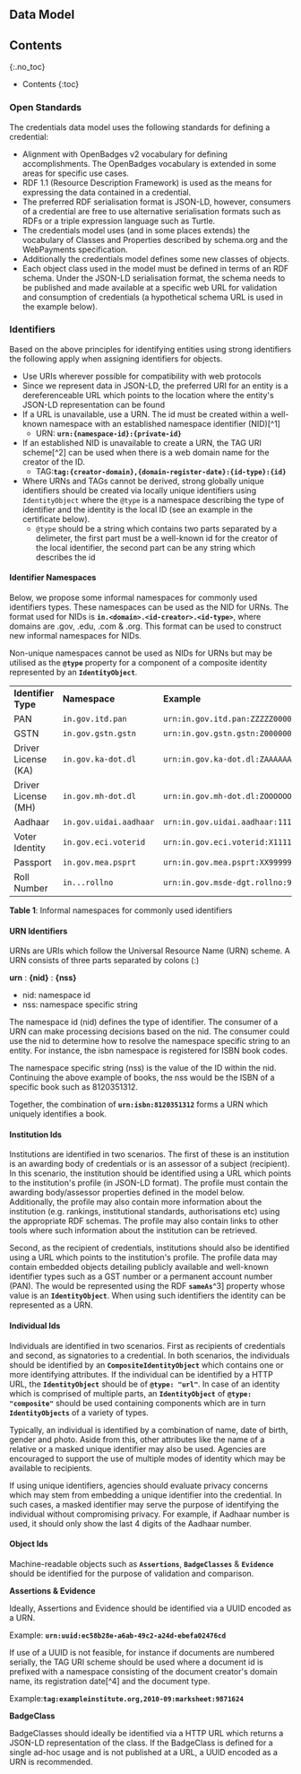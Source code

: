 ## Data Model

## Contents
{:.no_toc}
* Contents
{:toc}

### Open Standards

The credentials data model uses the following standards for defining a credential:

*   Alignment with OpenBadges v2 vocabulary for defining accomplishments. The OpenBadges vocabulary is extended in some areas for 
specific use cases.
*   RDF 1.1 (Resource Description Framework) is used as the means for expressing the data contained in a credential.
*   The preferred RDF serialisation format is JSON-LD, however, consumers of a credential are free to use alternative serialisation 
formats such as RDFs or a triple expression language such as Turtle.
*   The credentials model uses (and in some places extends) the vocabulary of Classes and Properties described by schema.org and the 
WebPayments specification.
*   Additionally the credentials model defines some new classes of objects.
*   Each object class used in the model must be defined in terms of an RDF schema. Under the JSON-LD serialisation format, the schema 
needs to be published and made available at a specific web URL for validation and consumption of credentials (a hypothetical schema 
URL is used in the example below).


### Identifiers

Based on the above principles for identifying entities using strong identifiers the following apply when assigning identifiers for
objects.

*   Use URIs wherever possible for compatibility with web protocols
*   Since we represent data in JSON-LD, the preferred URI for an entity is a dereferenceable URL which points to the location where
the entity's JSON-LD representation can be found
*   If a URL is unavailable, use a URN. The id must be created within a well-known namespace with an established namespace identifier
(NID)[^1]
    *   URN: **`urn:{namespace-id}:{private-id}`**
*   If an established NID is unavailable to create a URN, the TAG URI scheme[^2] can be used when there is a web domain name for the 
creator of the ID.
    *   TAG:**`tag:{creator-domain},{domain-register-date}:{id-type}:{id}`**
*   Where URNs and TAGs cannot be derived, strong globally unique identifiers should be created via locally unique identifiers using 
`IdentityObject` where the `@type` is a namespace describing the type of identifier and the identity is the local ID (see an example 
in the certificate below).
    *   `@type` should be a string which contains two parts separated by a delimeter, the first part must be a well-known id for the
    creator of the local identifier, the second part can be any string which describes the id


#### Identifier Namespaces

Below, we propose some informal namespaces for commonly used identifiers types. These namespaces can be used as the NID for URNs. 
The format used for NIDs is **`in.<domain>.<id-creator>.<id-type>`**, where domains are .gov, .edu, .com & .org. 
This format can be used to construct new informal namespaces for NIDs.

Non-unique namespaces cannot be used as NIDs for URNs but may be utilised as the **`@type`** property for a 
component of a composite identity represented by an **`IdentityObject`**.

<table>
  <tr>
    <td><strong>Identifier Type</strong></td>
    <td><strong>Namespace</strong></td>
    <td><strong>Example</strong></td>
  </tr>
  <tr>
    <td>PAN</td>
    <td><code>in.gov.itd.pan</code></td>
    <td><code>urn:in.gov.itd.pan:ZZZZZ00000</code></td>
  </tr>
  <tr>
    <td>GSTN</td>
    <td><code>in.gov.gstn.gstn</code></td>
    <td><code>urn:in.gov.gstn.gstn:Z00000000000001</code></td>
  </tr>
  <tr>
    <td>Driver License (KA)</td>
    <td><code>in.gov.ka-dot.dl</code></td>
    <td><code>urn:in.gov.ka-dot.dl:ZAAAAAAAAAAAAB</code></td>
  </tr>
  <tr>
    <td>Driver License (MH)</td>
    <td><code>in.gov.mh-dot.dl</code></td>
    <td><code>urn:in.gov.mh-dot.dl:ZOOOOOOOOOOOAB</code></td>
  </tr>
  <tr>
    <td>Aadhaar</td>
    <td><code>in.gov.uidai.aadhaar</code></td>
    <td><code>urn:in.gov.uidai.aadhaar:11111111111</code></td>
  </tr>
  <tr>
    <td>Voter Identity</td>
    <td><code>in.gov.eci.voterid</code></td>
    <td><code>urn:in.gov.eci.voterid:X11111111X</code></td>
  </tr>
  <tr>
    <td>Passport</td>
    <td><code>in.gov.mea.psprt</code></td>
    <td><code>urn:in.gov.mea.psprt:XX99999999</code></td>
  </tr>
  <tr>
    <td>Roll Number</td>
    <td><code>in.<dom>.<iss>.rollno</code></td>
    <td><code>urn:in.gov.msde-dgt.rollno:999999999</code></td>
  </tr>
</table>

**Table 1**:  Informal namespaces for commonly used identifiers


#### URN Identifiers

URNs are URIs which follow the Universal Resource Name (URN) scheme. A URN consists of three parts separated by colons (:)

**urn**  :		**{nid}**  :		**{nss}**

* nid: namespace id	
* nss: namespace specific string

The namespace id (nid) defines the type of identifier. The consumer of a URN can make processing decisions based on the nid. The 
consumer could use the nid to determine how to resolve the namespace specific string to an entity. For instance, the isbn namespace 
is registered for ISBN book codes.

The namespace specific string (nss) is the value of the ID within the nid. Continuing the above example of books, the nss would be 
the ISBN of a specific book such as 8120351312. 

Together, the combination of **`urn:isbn:8120351312`** forms a URN which uniquely identifies a book.


#### Institution Ids

Institutions are identified in two scenarios. The first of these is an institution is an awarding body of credentials or is an assessor 
of a subject (recipient). In this scenario, the institution should be identified using a URL which points to the institution's profile 
(in JSON-LD format). The profile must contain the awarding body/assessor properties defined in the model below. Additionally, the 
profile may also contain more information about the institution (e.g. rankings, institutional standards, authorisations etc) using the 
appropriate RDF schemas. The profile may also contain links to other tools where such information about the institution can be retrieved.

Second, as the recipient of credentials, institutions should also be identified using a URL which points to the institution's profile. 
The profile data may contain embedded objects detailing publicly available and well-known identifier types such as a GST number or a 
permanent account number (PAN). The would be represented using the RDF **`sameAs`**^3] property whose value is an 
**`IdentityObject`**. When using such identifiers the identity can be represented as a URN.


#### Individual Ids

Individuals are identified in two scenarios. First as recipients of credentials and second, as signatories to a credential. In both 
scenarios, the individuals should be identified by an **`CompositeIdentityObject`** which contains one or more identifying
attributes. If the individual can be identified by a HTTP URL, the **`IdentityObject`** should be of **`@type: "url"`**. In case of 
an identity which is comprised of multiple parts, an **`IdentityObject`** of **`@type: "composite"`** should be used containing 
components which are in turn **`IdentityObjects`** of a variety of types. 

Typically, an individual is identified by a combination of name, date of birth, gender and photo. Aside from this, other attributes 
like the name of a relative or a masked unique identifier may also be used. Agencies are encouraged to support the use of multiple 
modes of identity which may be available to recipients. 

If using unique identifiers, agencies should evaluate privacy concerns which may stem from embedding a unique identifier into the 
credential. In such cases, a masked identifier may serve the purpose of identifying the individual without compromising privacy.
For example, if Aadhaar number is used, it should only show the last 4 digits of the Aadhaar number.


#### Object Ids

Machine-readable objects such as **`Assertions`**, **`BadgeClasses`** & **`Evidence`** should be identified for the purpose of 
validation and comparison. 

**Assertions & Evidence**

Ideally, Assertions and Evidence should be identified via a UUID encoded as a URN. 

Example: **`urn:uuid:ec58b28e-a6ab-49c2-a24d-ebefa02476cd`**

If use of a UUID is not feasible, for instance if documents are numbered serially, the TAG URI scheme should be used where a document 
id is prefixed with a namespace consisting of the document creator's domain name, its registration date[^4] and the document type.

Example:**`tag:exampleinstitute.org,2010-09:marksheet:9871624`**

**BadgeClass**

BadgeClasses should ideally be identified via a HTTP URL which returns a JSON-LD representation of the class. If the BadgeClass is 
defined for a single ad-hoc usage and is not published at a URL, a UUID encoded as a URN is recommended.  


